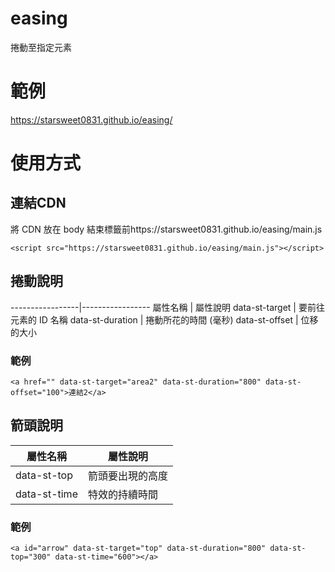 # easing
捲動至指定元素

# 範例
https://starsweet0831.github.io/easing/
# 使用方式
## 連結CDN
將 CDN 放在 body 結束標籤前https://starsweet0831.github.io/easing/main.js
~~~
<script src="https://starsweet0831.github.io/easing/main.js"></script>
~~~
## 捲動說明
-----------------|-----------------
屬性名稱 | 屬性說明
data-st-target | 要前往元素的 ID 名稱 
data-st-duration | 捲動所花的時間 (毫秒)
data-st-offset | 位移的大小
### 範例
~~~
<a href="" data-st-target="area2" data-st-duration="800" data-st-offset="100">連結2</a>
~~~
## 箭頭說明
屬性名稱 | 屬性說明
-------------|-------------
data-st-top | 箭頭要出現的高度 
data-st-time | 特效的持續時間
### 範例
~~~
<a id="arrow" data-st-target="top" data-st-duration="800" data-st-top="300" data-st-time="600"></a>
~~~